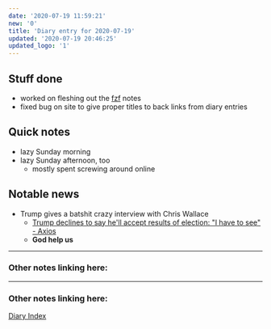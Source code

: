```yaml
---
date: '2020-07-19 11:59:21'
new: '0'
title: 'Diary entry for 2020-07-19'
updated: '2020-07-19 20:46:25'
updated_logo: '1'
---
```

## Stuff done
* worked on fleshing out the [fzf](/fzf) notes
* fixed bug on site to give proper titles to back links from diary entries

## Quick notes
* lazy Sunday morning
* lazy Sunday afternoon, too
  * mostly spent screwing around online

## Notable news
* Trump gives a batshit crazy interview with Chris Wallace
  * [Trump declines to say he'll accept results of election: "I have to see" - Axios](https://www.axios.com/trump-election-rigged-da605666-7a05-4633-b216-d7adcfefa97e.html)
  * **God help us**


---
### Other notes linking here:

---
### Other notes linking here:


[Diary Index](/diary)